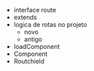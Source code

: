 - interface route
- extends
- logica de rotas no projeto
    - novo
    - antigo
- loadComponent
- Component
- Routchield